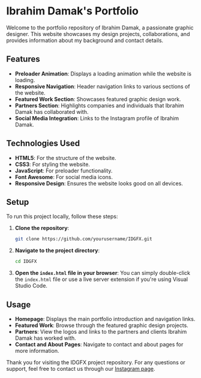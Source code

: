 
# Ibrahim Damak's Portfolio

Welcome to the portfolio repository of Ibrahim Damak, a passionate graphic designer. This website showcases my design projects, collaborations, and provides information about my background and contact details.


## Features

- **Preloader Animation**: Displays a loading animation while the website is loading.
- **Responsive Navigation**: Header navigation links to various sections of the website.
- **Featured Work Section**: Showcases featured graphic design work.
- **Partners Section**: Highlights companies and individuals that Ibrahim Damak has collaborated with.
- **Social Media Integration**: Links to the Instagram profile of Ibrahim Damak.

## Technologies Used

- **HTML5**: For the structure of the website.
- **CSS3**: For styling the website.
- **JavaScript**: For preloader functionality.
- **Font Awesome**: For social media icons.
- **Responsive Design**: Ensures the website looks good on all devices.

## Setup

To run this project locally, follow these steps:

1. **Clone the repository**:
    ```bash
    git clone https://github.com/yourusername/IDGFX.git
    ```
2. **Navigate to the project directory**:
    ```bash
    cd IDGFX
    ```
3. **Open the `index.html` file in your browser**:
    You can simply double-click the `index.html` file or use a live server extension if you're using Visual Studio Code.

## Usage

- **Homepage**: Displays the main portfolio introduction and navigation links.
- **Featured Work**: Browse through the featured graphic design projects.
- **Partners**: View the logos and links to the partners and clients Ibrahim Damak has worked with.
- **Contact and About Pages**: Navigate to contact and about pages for more information.


Thank you for visiting the IDGFX project repository. For any questions or support, feel free to contact us through our [Instagram page](https://www.instagram.com/id_graphicxx/).

